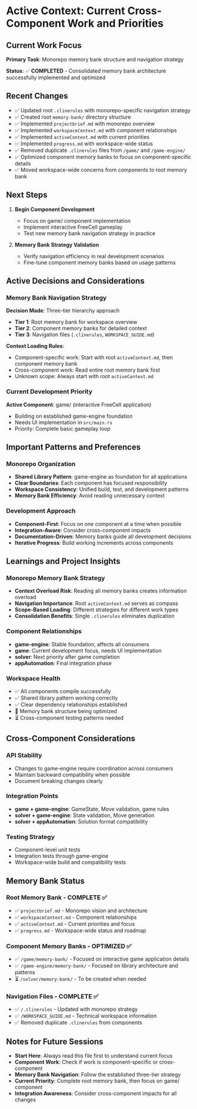 # Active Context: Current Cross-Component Work and Priorities

## Current Work Focus
**Primary Task**: Monorepo memory bank structure and navigation strategy

**Status**: ✅ **COMPLETED** - Consolidated memory bank architecture successfully implemented and optimized

## Recent Changes
- ✅ Updated root `.clinerules` with monorepo-specific navigation strategy
- ✅ Created root `memory-bank/` directory structure
- ✅ Implemented `projectbrief.md` with monorepo overview
- ✅ Implemented `workspaceContext.md` with component relationships
- ✅ Implemented `activeContext.md` with current priorities
- ✅ Implemented `progress.md` with workspace-wide status
- ✅ Removed duplicate `.clinerules` files from `/game/` and `/game-engine/`
- ✅ Optimized component memory banks to focus on component-specific details
- ✅ Moved workspace-wide concerns from components to root memory bank

## Next Steps
1. **Begin Component Development**
   - Focus on game/ component implementation
   - Implement interactive FreeCell gameplay
   - Test new memory bank navigation strategy in practice

2. **Memory Bank Strategy Validation**
   - Verify navigation efficiency in real development scenarios
   - Fine-tune component memory banks based on usage patterns

## Active Decisions and Considerations

### Memory Bank Navigation Strategy
**Decision Made**: Three-tier hierarchy approach
- **Tier 1**: Root memory bank for workspace overview
- **Tier 2**: Component memory banks for detailed context
- **Tier 3**: Navigation files (`.clinerules`, `WORKSPACE_GUIDE.md`)

**Context Loading Rules**:
- Component-specific work: Start with root `activeContext.md`, then component memory bank
- Cross-component work: Read entire root memory bank first
- Unknown scope: Always start with root `activeContext.md`

### Current Development Priority
**Active Component**: game/ (interactive FreeCell application)
- Building on established game-engine foundation
- Needs UI implementation in `src/main.rs`
- Priority: Complete basic gameplay loop

## Important Patterns and Preferences

### Monorepo Organization
- **Shared Library Pattern**: game-engine as foundation for all applications
- **Clear Boundaries**: Each component has focused responsibility
- **Workspace Consistency**: Unified build, test, and development patterns
- **Memory Bank Efficiency**: Avoid reading unnecessary context

### Development Approach
- **Component-First**: Focus on one component at a time when possible
- **Integration-Aware**: Consider cross-component impacts
- **Documentation-Driven**: Memory banks guide all development decisions
- **Iterative Progress**: Build working increments across components

## Learnings and Project Insights

### Monorepo Memory Bank Strategy
- **Context Overload Risk**: Reading all memory banks creates information overload
- **Navigation Importance**: Root `activeContext.md` serves as compass
- **Scope-Based Loading**: Different strategies for different work types
- **Consolidation Benefits**: Single `.clinerules` eliminates duplication

### Component Relationships
- **game-engine**: Stable foundation, affects all consumers
- **game**: Current development focus, needs UI implementation
- **solver**: Next priority after game completion
- **appAutomation**: Final integration phase

### Workspace Health
- ✅ All components compile successfully
- ✅ Shared library pattern working correctly
- ✅ Clear dependency relationships established
- 🔄 Memory bank structure being optimized
- ⏳ Cross-component testing patterns needed

## Cross-Component Considerations

### API Stability
- Changes to game-engine require coordination across consumers
- Maintain backward compatibility when possible
- Document breaking changes clearly

### Integration Points
- **game + game-engine**: GameState, Move validation, game rules
- **solver + game-engine**: State validation, Move generation
- **solver + appAutomation**: Solution format compatibility

### Testing Strategy
- Component-level unit tests
- Integration tests through game-engine
- Workspace-wide build and compatibility tests

## Memory Bank Status

### Root Memory Bank - COMPLETE ✅
- ✅ `projectbrief.md` - Monorepo vision and architecture
- ✅ `workspaceContext.md` - Component relationships
- ✅ `activeContext.md` - Current priorities and focus
- ✅ `progress.md` - Workspace-wide status and roadmap

### Component Memory Banks - OPTIMIZED ✅
- ✅ `/game/memory-bank/` - Focused on interactive game application details
- ✅ `/game-engine/memory-bank/` - Focused on library architecture and patterns
- ⏳ `/solver/memory-bank/` - To be created when needed

### Navigation Files - COMPLETE ✅
- ✅ `/.clinerules` - Updated with monorepo strategy
- ✅ `/WORKSPACE_GUIDE.md` - Technical workspace information
- ✅ Removed duplicate `.clinerules` from components

## Notes for Future Sessions
- **Start Here**: Always read this file first to understand current focus
- **Component Work**: Check if work is component-specific or cross-component
- **Memory Bank Navigation**: Follow the established three-tier strategy
- **Current Priority**: Complete root memory bank, then focus on game/ component
- **Integration Awareness**: Consider cross-component impacts for all changes
